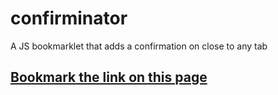 # confirminator
A JS bookmarklet that adds a confirmation on close to any tab

## [Bookmark the link on this page](confirminator.html)
